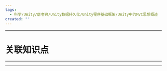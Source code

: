 ```yaml
---
tags:
  - 科学/Unity/唐老狮/Unity数据持久化/Unity程序基础框架/Unity中的MVC思想概述
created: ""
---
```


---
# 关联知识点



---




---